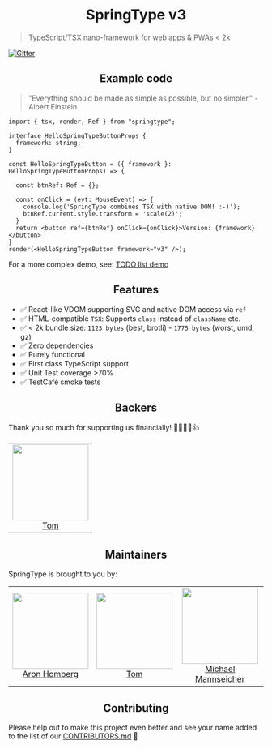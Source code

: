 <h1 align="center">SpringType v3</h1>

> TypeScript/TSX nano-framework for web apps & PWAs < 2k

[![Gitter](https://badges.gitter.im/springtype-official/springtype.svg)](https://gitter.im/springtype-official/springtype?utm_source=badge&utm_medium=badge&utm_campaign=pr-badge)

<h2 align="center">Example code</h2>

> "Everything should be made as simple as possible, but no simpler." - Albert Einstein

```tsx
import { tsx, render, Ref } from "springtype";

interface HelloSpringTypeButtonProps {
  framework: string;
}

const HelloSpringTypeButton = ({ framework }: HelloSpringTypeButtonProps) => {

  const btnRef: Ref = {};
  
  const onClick = (evt: MouseEvent) => {
    console.log('SpringType combines TSX with native DOM! :-)');
    btnRef.current.style.transform = 'scale(2)';
  }
  return <button ref={btnRef} onClick={onClick}>Version: {framework}</button>
}
render(<HelloSpringTypeButton framework="v3" />);
```

For a more complex demo, see: 
<a href="https://github.com/springtype-org/springtype/tree/main/e2e/todo-list/src/component/TodoList.tsx">TODO list demo</a>

<h2 align="center">Features</h2>

- ✅ React-like VDOM supporting SVG and native DOM access via `ref`
- ✅ HTML-compatible `TSX`: Supports `class` instead of `className` etc.
- ✅ < 2k bundle size: `1123 bytes` (best, brotli) - `1775 bytes` (worst, umd, gz)
- ✅ Zero dependencies
- ✅ Purely functional
- ✅ First class TypeScript support
- ✅ Unit Test coverage >70%
- ✅ TestCafé smoke tests

<h2 align="center">Backers</h2>

Thank you so much for supporting us financially! 🙏🏻😎🥳👍

<table>
  <tbody>
    <tr>
      <td align="center">
        <img width="150" height="150"
        src="https://avatars2.githubusercontent.com/u/17221813?v=4&s=150">
        </br>
        <a href="https://github.com/jsdevtom">Tom</a>
      </td>
    </tr>
  <tbody>
</table>

<h2 align="center">Maintainers</h2>

SpringType is brought to you by:

<table>
  <tbody>
    <tr>
      <td align="center">
        <img width="150" height="150"
        src="https://avatars3.githubusercontent.com/u/454817?v=4&s=150">
        </br>
        <a href="https://github.com/kyr0">Aron Homberg</a>
      </td>
      <td align="center">
        <img width="150" height="150"
        src="https://avatars2.githubusercontent.com/u/17221813?s=150&v=4">
        </br>
        <a href="https://github.com/jsdevtom">Tom</a>
      </td>
      <td align="center">
        <img width="150" height="150"
        src="https://avatars2.githubusercontent.com/u/12079044?s=150&v=4">
        </br>
        <a href="https://github.com/mansi1">Michael Mannseicher</a>
      </td>
    </tr>
  <tbody>
</table>

<h2 align="center">Contributing</h2>

Please help out to make this project even better and see your name added to the list of our
[CONTRIBUTORS.md](./CONTRIBUTORS.md) :tada:

